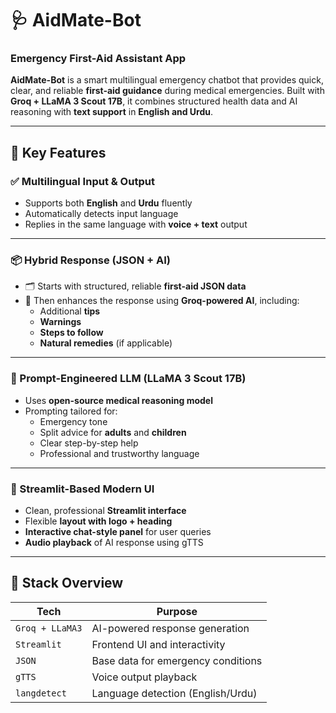 # 🩺 AidMate-Bot  
### Emergency First-Aid Assistant App

**AidMate-Bot** is a smart multilingual emergency chatbot that provides quick, clear, and reliable **first-aid guidance** during medical emergencies. Built with **Groq + LLaMA 3 Scout 17B**, it combines structured health data and AI reasoning with **text support** in **English and Urdu**.

---

## 🚀 Key Features

### ✅ Multilingual Input & Output
- Supports both **English** and **Urdu** fluently  
- Automatically detects input language  
- Replies in the same language with **voice + text** output  

---

### 📦 Hybrid Response (JSON + AI)
- 🗂 Starts with structured, reliable **first-aid JSON data**  
- 🤖 Then enhances the response using **Groq-powered AI**, including:
  - Additional **tips**
  - **Warnings**
  - **Steps to follow**
  - **Natural remedies** (if applicable)

---

### 🧠 Prompt-Engineered LLM (LLaMA 3 Scout 17B)
- Uses **open-source medical reasoning model**  
- Prompting tailored for:
  - Emergency tone
  - Split advice for **adults** and **children**  
  - Clear step-by-step help  
  - Professional and trustworthy language  

---

### 💬 Streamlit-Based Modern UI
- Clean, professional **Streamlit interface**
- Flexible **layout with logo + heading**
- **Interactive chat-style panel** for user queries
- **Audio playback** of AI response using gTTS

---

## 🔧 Stack Overview

| Tech            | Purpose                                 |
|------------------|------------------------------------------|
| `Groq + LLaMA3`  | AI-powered response generation          |
| `Streamlit`      | Frontend UI and interactivity           |
| `JSON`           | Base data for emergency conditions      |
| `gTTS`           | Voice output playback                   |
| `langdetect`     | Language detection (English/Urdu)       |


